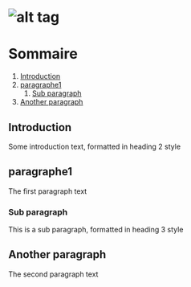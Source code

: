 
# ![alt tag](https://t3.ldh.be/vCLkhdTglDrD-n_qq_EMNt4PQ3c=/0x0:940x470/940x470/5e3fb307d8ad5878d86262ae.jpg)
# Sommaire
1. [Introduction](#introduction)
2. [paragraphe1](#paragraphe1)
    1. [Sub paragraph](#subparagraph1)
3. [Another paragraph](#paragraph2)

## Introduction <a name="Introduction"></a>
Some introduction text, formatted in heading 2 style

##  paragraphe1 <a name="paragraph1"></a>
The first paragraph text

### Sub paragraph <a name="subparagraph1"></a>
This is a sub paragraph, formatted in heading 3 style

## Another paragraph <a name="paragraph2"></a>
The second paragraph text
